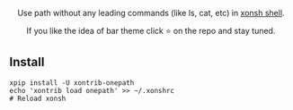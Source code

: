 <p align="center">  
Use path without any leading commands (like ls, cat, etc) in <a href="https://xon.sh">xonsh shell</a>.
</p>

<p align="center">  
If you like the idea of bar theme click ⭐ on the repo and stay tuned.
</p>

## Install
```
xpip install -U xontrib-onepath
echo 'xontrib load onepath' >> ~/.xonshrc
# Reload xonsh
```
